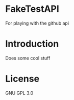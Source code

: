 # FakeTestAPI
For playing with the github api 

# Introduction
Does some cool stuff

# License
GNU GPL 3.0
